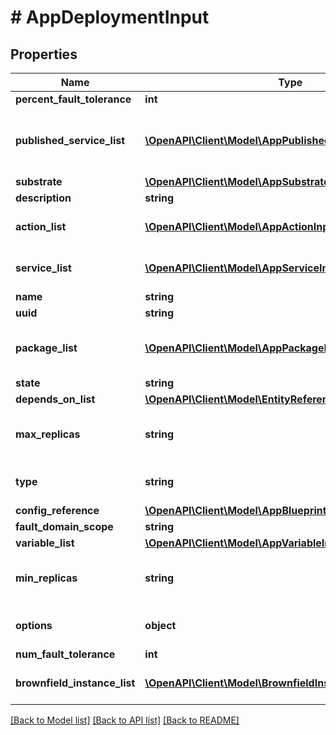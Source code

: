 # # AppDeploymentInput

## Properties

Name | Type | Description | Notes
------------ | ------------- | ------------- | -------------
**percent_fault_tolerance** | **int** |  | [optional]
**published_service_list** | [**\OpenAPI\Client\Model\AppPublishedServiceInput[]**](AppPublishedServiceInput.md) | List of references for published services | [optional]
**substrate** | [**\OpenAPI\Client\Model\AppSubstrateInput**](AppSubstrateInput.md) |  |
**description** | **string** |  | [optional]
**action_list** | [**\OpenAPI\Client\Model\AppActionInput[]**](AppActionInput.md) | List of references to action | [optional]
**service_list** | [**\OpenAPI\Client\Model\AppServiceInput[]**](AppServiceInput.md) | List of references for services | [optional]
**name** | **string** |  |
**uuid** | **string** |  |
**package_list** | [**\OpenAPI\Client\Model\AppPackageInput[]**](AppPackageInput.md) | List of references for the packages | [optional]
**state** | **string** |  | [optional]
**depends_on_list** | [**\OpenAPI\Client\Model\EntityReference[]**](EntityReference.md) |  | [optional]
**max_replicas** | **string** | Maximum replicas for the deployment. | [default to '1']
**type** | **string** |  | [optional] [default to 'GREENFIELD']
**config_reference** | [**\OpenAPI\Client\Model\AppBlueprintDeploymentReference**](AppBlueprintDeploymentReference.md) |  | [optional]
**fault_domain_scope** | **string** |  | [optional]
**variable_list** | [**\OpenAPI\Client\Model\AppVariableInput[]**](AppVariableInput.md) |  | [optional]
**min_replicas** | **string** | Minimum replicas for the deployment. | [default to '1']
**options** | **object** | Additional deployment options | [optional]
**num_fault_tolerance** | **int** |  | [optional]
**brownfield_instance_list** | [**\OpenAPI\Client\Model\BrownfieldInstanceInput[]**](BrownfieldInstanceInput.md) | list of brownfield elements | [optional]

[[Back to Model list]](../../README.md#models) [[Back to API list]](../../README.md#endpoints) [[Back to README]](../../README.md)
